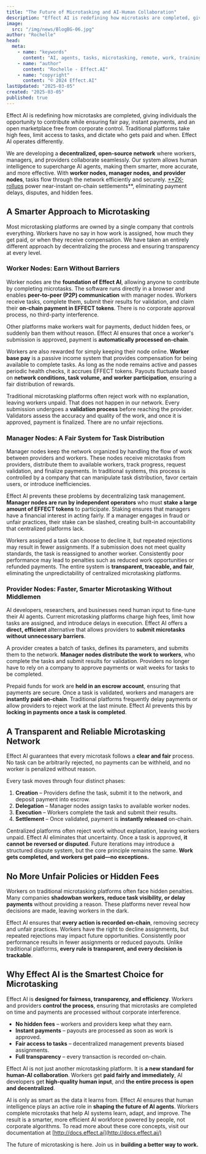 ```yaml
---
title: "The Future of Microtasking and AI-Human Collaboration"
description: "Effect AI is redefining how microtasks are completed, giving individuals the opportunity to contribute while ensuring fair pay, instant payments, and an open marketplace free from corporate control."
image:
  src: "/img/news/BlogBG-06.jpg"
author: "Rochelle"
head:
  meta:
    - name: "keywords"
      content: "AI, agents, tasks, microtasking, remote, work, training, earning, base, pay, compensation"
    - name: "author"
      content: "Rochelle - Effect.AI"
    - name: "copyright"
      content: "© 2024 Effect.AI"
lastUpdated: "2025-03-05"
created: "2025-03-05"
published: true
---
```


Effect AI is redefining how microtasks are completed, giving individuals the opportunity to contribute while ensuring fair pay, instant payments, and an open marketplace free from corporate control. Traditional platforms take high fees, limit access to tasks, and dictate who gets paid and when. Effect AI operates differently.

We are developing a **decentralized, open-source network** where workers, managers, and providers collaborate seamlessly. Our system allows human intelligence to supercharge AI agents, making them smarter, more accurate, and more effective. With **worker nodes, manager nodes, and provider nodes**, tasks flow through the network efficiently and securely. [**ZK-rollups](https://www.coinbase.com/en-es/learn/crypto-glossary/what-are-zero-knowledge-zk-rollups) power near-instant on-chain settlements**, eliminating payment delays, disputes, and hidden fees.

## **A Smarter Approach to Microtasking**

Most microtasking platforms are owned by a single company that controls everything. Workers have no say in how work is assigned, how much they get paid, or when they receive compensation. We have taken an entirely different approach by decentralizing the process and ensuring transparency at every level.

### **Worker Nodes: Earn Without Barriers**

Worker nodes are the **foundation of Effect AI**, allowing anyone to contribute by completing microtasks. The software runs directly in a browser and enables **peer-to-peer (P2P) communication** with manager nodes. Workers receive tasks, complete them, submit their results for validation, and claim their **on-chain payment in EFFECT tokens**. There is no corporate approval process, no third-party interference.

Other platforms make workers wait for payments, deduct hidden fees, or suddenly ban them without reason. Effect AI ensures that once a worker's submission is approved, payment is **automatically processed on-chain**.

Workers are also rewarded for simply keeping their node online. **Worker base pay** is a passive income system that provides compensation for being available to complete tasks. As long as the node remains active and passes periodic health checks, it accrues EFFECT tokens. Payouts fluctuate based on **network conditions, task volume, and worker participation**, ensuring a fair distribution of rewards.

Traditional microtasking platforms often reject work with no explanation, leaving workers unpaid. That does not happen in our network. Every submission undergoes a **validation process** before reaching the provider. Validators assess the accuracy and quality of the work, and once it is approved, payment is finalized. There are no unfair rejections.

### **Manager Nodes: A Fair System for Task Distribution**

Manager nodes keep the network organized by handling the flow of work between providers and workers. These nodes receive microtasks from providers, distribute them to available workers, track progress, request validation, and finalize payments. In traditional systems, this process is controlled by a company that can manipulate task distribution, favor certain users, or introduce inefficiencies.

Effect AI prevents these problems by decentralizing task management. **Manager nodes are run by independent operators** who must **stake a large amount of EFFECT tokens** to participate. Staking ensures that managers have a financial interest in acting fairly. If a manager engages in fraud or unfair practices, their stake can be slashed, creating built-in accountability that centralized platforms lack.

Workers assigned a task can choose to decline it, but repeated rejections may result in fewer assignments. If a submission does not meet quality standards, the task is reassigned to another worker. Consistently poor performance may lead to penalties such as reduced work opportunities or refunded payments. The entire system is **transparent, traceable, and fair**, eliminating the unpredictability of centralized microtasking platforms.

### **Provider Nodes: Faster, Smarter Microtasking Without Middlemen**

AI developers, researchers, and businesses need human input to fine-tune their AI agents. Current microtasking platforms charge high fees, limit how tasks are assigned, and introduce delays in execution. Effect AI offers a **direct, efficient** alternative that allows providers to **submit microtasks without unnecessary barriers**.

A provider creates a batch of tasks, defines its parameters, and submits them to the network. **Manager nodes distribute the work to workers**, who complete the tasks and submit results for validation. Providers no longer have to rely on a company to approve payments or wait weeks for tasks to be completed.

Prepaid funds for work are **held in an escrow account**, ensuring that payments are secure. Once a task is validated, workers and managers are **instantly paid on-chain**. Traditional platforms frequently delay payments or allow providers to reject work at the last minute. Effect AI prevents this by **locking in payments once a task is completed**.

## **A Transparent and Reliable Microtasking Network**

Effect AI guarantees that every microtask follows a **clear and fair** process. No task can be arbitrarily rejected, no payments can be withheld, and no worker is penalized without reason.

Every task moves through four distinct phases:

1. **Creation** – Providers define the task, submit it to the network, and deposit payment into escrow.
2. **Delegation** – Manager nodes assign tasks to available worker nodes.
3. **Execution** – Workers complete the task and submit their results.
4. **Settlement** – Once validated, payment is **instantly released** on-chain.

Centralized platforms often reject work without explanation, leaving workers unpaid. Effect AI eliminates that uncertainty. Once a task is approved, **it cannot be reversed or disputed**. Future iterations may introduce a structured dispute system, but the core principle remains the same. **Work gets completed, and workers get paid—no exceptions.**

## **No More Unfair Policies or Hidden Fees**

Workers on traditional microtasking platforms often face hidden penalties. Many companies **shadowban workers, reduce task visibility, or delay payments** without providing a reason. These platforms never reveal how decisions are made, leaving workers in the dark.

Effect AI ensures that **every action is recorded on-chain**, removing secrecy and unfair practices. Workers have the right to decline assignments, but repeated rejections may impact future opportunities. Consistently poor performance results in fewer assignments or reduced payouts. Unlike traditional platforms, **every rule is transparent, and every decision is trackable**.

## **Why Effect AI is the Smartest Choice for Microtasking**

Effect AI is **designed for fairness, transparency, and efficiency**. Workers and providers **control the process**, ensuring that microtasks are completed on time and payments are processed without corporate interference.

- **No hidden fees** – workers and providers keep what they earn.
- **Instant payments** – payouts are processed as soon as work is approved.
- **Fair access to tasks** – decentralized management prevents biased assignments.
- **Full transparency** – every transaction is recorded on-chain.

Effect AI is not just another microtasking platform. It is **a new standard for human-AI collaboration**. Workers get **paid fairly and immediately**, AI developers get **high-quality human input**, and **the entire process is open and decentralized**.

AI is only as smart as the data it learns from. Effect AI ensures that human intelligence plays an active role in **shaping the future of AI agents**. Workers complete microtasks that help AI systems learn, adapt, and improve. The result is a smarter, more efficient AI workforce powered by people, not corporate algorithms. To read more about these core concepts, visit our documentation at [http://docs.effect.ai](http://docs.effect.ai/)

The future of microtasking is here. Join us in **building a better way to work.**
